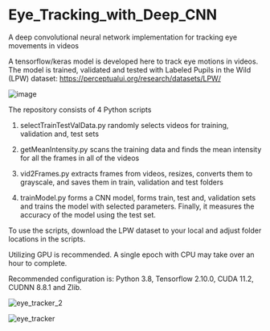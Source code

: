 # Eye_Tracking_with_Deep_CNN
A deep convolutional neural network implementation for tracking eye movements in videos

A tensorflow/keras model is developed here to track eye motions in videos. 
The model is trained, validated and tested with Labeled Pupils in the Wild (LPW) dataset:
https://perceptualui.org/research/datasets/LPW/

![image](https://user-images.githubusercontent.com/40482921/234497211-f76d938e-45b3-4c86-a4e5-c013bbd53c55.png)

The repository consists of 4 Python scripts

1) selectTrainTestValData.py randomly selects videos for training, validation and, test sets

2) getMeanIntensity.py scans the training data and finds the mean intensity for all the frames in all of the videos

3) vid2Frames.py extracts frames from videos, resizes, converts them to grayscale, and saves them in train, validation and test folders

4) trainModel.py forms a CNN model, forms train, test and, validation sets and trains the model with selected parameters. Finally, it measures the accuracy of the model using the test set.

To use the scripts, download the LPW dataset to your local and adjust folder locations in the scripts. 

Utilizing GPU is recommended. A single epoch with CPU may take over an hour to complete.  

Recommended configuration is: Python 3.8, Tensorflow 2.10.0, CUDA 11.2, CUDNN 8.8.1 and Zlib.

![eye_tracker_2](https://user-images.githubusercontent.com/40482921/235327664-1a9024f0-cfaa-4776-a058-c03385fd02c8.PNG)

![eye_tracker](https://user-images.githubusercontent.com/40482921/235327674-7dff69a1-2a11-44fb-86b2-851c6124a26e.PNG)

